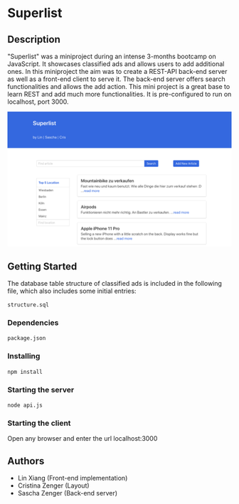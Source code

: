 # Superlist

## Description

"Superlist" was a miniproject during an intense 3-months bootcamp on JavaScript. It showcases classified ads and allows users to add additional ones. 
In this miniproject the aim was to create a REST-API back-end server as well as a front-end client to serve it. 
The back-end server offers search functionalities and allows the add action. 
This mini project is a great base to learn REST and add much more functionalities. It is pre-configured to run on localhost, port 3000.

![Superlist home](public/overview.png)

## Getting Started

The database table structure of classified ads is included in the following file, which also includes some initial entries:

```
structure.sql
```

### Dependencies

```
package.json
```

### Installing

```
npm install
```

### Starting the server

```
node api.js
```

### Starting the client

Open any browser and enter the url localhost:3000


## Authors

* Lin Xiang (Front-end implementation)
* Cristina Zenger (Layout)
* Sascha Zenger (Back-end server)
